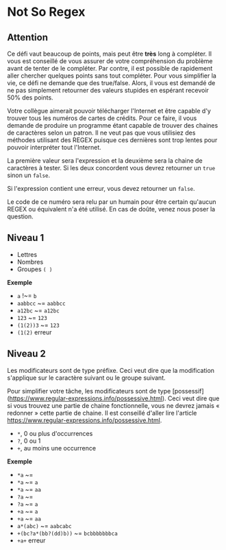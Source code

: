 # Not So Regex

## Attention
Ce défi vaut beaucoup de points, mais peut être **très** long à compléter. Il
vous est conseillé de vous assurer de votre compréhension du problème avant de
tenter de le compléter. Par contre, il est possible de rapidement aller chercher
quelques points sans tout compléter. Pour vous simplifier la vie, ce défi ne
demande que des true/false. Alors, il vous est demandé de ne pas simplement
retourner des valeurs stupides en espérant recevoir 50% des points.

Votre collègue aimerait pouvoir télécharger l'Internet et être capable d'y
trouver tous les numéros de cartes de crédits. Pour ce faire, il vous
demande de produire un programme étant capable de trouver des chaines de
caractères selon un patron. Il ne veut pas que vous utilisiez des méthodes
utilisant des REGEX puisque ces dernières sont trop lentes pour pouvoir
interpréter tout l'Internet.

La première valeur sera l'expression et la deuxième sera la chaine de caractères
à tester. Si les deux concordent vous devrez retourner un `true` sinon un
`false`.

Si l'expression contient une erreur, vous devez retourner un `false`.

Le code de ce numéro sera relu par un humain pour être certain qu'aucun REGEX ou
équivalent n'a été utilisé. En cas de doûte, venez nous poser la question.

## Niveau 1
- Lettres
- Nombres
- Groupes `( )`

**Exemple**
- `a` !~= `b`
- `aabbcc` ~= `aabbcc`
- `a12bc` ~= `a12bc`
- `123` ~= `123`
- `(1(2))3` ~= `123`
- `(1(2)` erreur

## Niveau 2
Les modificateurs sont de type préfixe. Ceci veut dire que la modification
s'applique sur le caractère suivant ou le groupe suivant.

Pour simplifier votre tâche, les modificateurs sont de type [possessif]
(https://www.regular-expressions.info/possessive.html). Ceci veut dire que si
vous trouvez une partie de chaine fonctionnelle, vous ne devrez jamais
« redonner » cette partie de chaine. Il est conseillé d'aller lire l'article
https://www.regular-expressions.info/possessive.html.

- `*`, 0 ou plus d'occurrences
- `?`, 0 ou 1
- `+`, au moins une occurrence

**Exemple**
- `*a` ~= ` `
- `*a` ~= `a`
- `*a` ~= `aa`
- `?a` ~= ` `
- `?a` ~= `a`
- `+a` ~= `a`
- `+a` ~= `aa`
- `a*(abc)` ~= `aabcabc`
- `+(bc?a*(bb?(dd)b))` ~= `bcbbbbbbbca`
- `+a+` erreur
